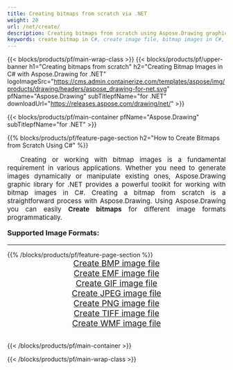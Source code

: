 ```yaml
---
title: Creating bitmaps from scratch via .NET
weight: 20
url: /net/create/
description: Creating bitmaps from scratch using Aspose.Drawing graphic library for .NET (C#)
keywords: create bitmap in C#, create image file, bitmap images in C#, bitmap from scratch, graphic library for .NET, generate images
---
```


{{< blocks/products/pf/main-wrap-class >}}
{{< blocks/products/pf/upper-banner h1="Creating bitmaps from scratch" h2="Creating Bitmap Images in C# with Aspose.Drawing for .NET" logoImageSrc="https://cms.admin.containerize.com/templates/aspose/img/products/drawing/headers/aspose_drawing-for-net.svg" pfName="Aspose.Drawing" subTitlepfName="for .NET" downloadUrl="https://releases.aspose.com/drawing/net/" >}}

{{< blocks/products/pf/main-container pfName="Aspose.Drawing" subTitlepfName="for .NET" >}}

{{% blocks/products/pf/feature-page-section  h2="How to Create Bitmaps from Scratch Using C#" %}}
<p align="justify" style="text-indent:2em;font-size:15px;">
Creating or working with bitmap images is a fundamental requirement in various applications. Whether you need to generate images dynamically or manipulate existing ones, Aspose.Drawing graphic library for .NET provides a powerful toolkit for working with bitmap images in C#. Creating a bitmap from scratch is a straightforward process with Aspose.Drawing. Using Aspose.Drawing you can easily <b>Create bitmaps</b> for different image formats programmatically.
</p>

<h3 style="margin-top:16px;">
Supported Image Formats:
</h3>

<hr/>
{{% /blocks/products/pf/feature-page-section %}}
<div class="container-fluid productfamilypage bg-gray">
    <div class="convertypes bg-gray agp-content section">
        <div class="container">
		    <div class="row other-converters" style="gap: 10px;font-size: 19px;text-align:center;">
		        <div class='col-md-3 other-converter remove-lp remove-rp'><a href="bmp/" style="padding:15px;">Create BMP image file</a></div>
                <div class='col-md-3 other-converter remove-lp remove-rp'><a href="emf/" style="padding:15px;">Create EMF image file</a></div>
                <div class='col-md-3 other-converter remove-lp remove-rp'><a href="gif/" style="padding:15px;">Create GIF image file</a></div>
                <div class='col-md-3 other-converter remove-lp remove-rp'><a href="jpeg/" style="padding:15px;">Create JPEG image file</a></div>
                <div class='col-md-3 other-converter remove-lp remove-rp'><a href="png/" style="padding:15px;">Create PNG image file</a></div>
                <div class='col-md-3 other-converter remove-lp remove-rp'><a href="tiff/" style="padding:15px;">Create TIFF image file</a></div>
                <div class='col-md-3 other-converter remove-lp remove-rp'><a href="wmf/" style="padding:15px;">Create WMF image file</a></div>
            </div>
        </div>
    </div>
</div>
<br/>

{{< /blocks/products/pf/main-container >}}

{{< /blocks/products/pf/main-wrap-class >}}
